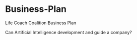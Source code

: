 # Business-Plan
Life Coach Coalition Business Plan

Can Artificial Intelligence development and guide a company?

